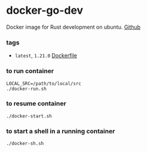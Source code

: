# docker-go-dev
Docker image for Rust development on ubuntu. [Github](https://github.com/arthurmilliken/docker-dev/tree/master/rust-dev)

### tags

- `latest`, `1.21.0` [Dockerfile](https://github.com/arthurmilliken/docker-dev/blob/master/rust-dev/Dockerfile)

### to run container
```
LOCAL_SRC=/path/to/local/src
./docker-run.sh
```

### to resume container
```
./docker-start.sh
```

### to start a shell in a running container
```
./docker-sh.sh
```

